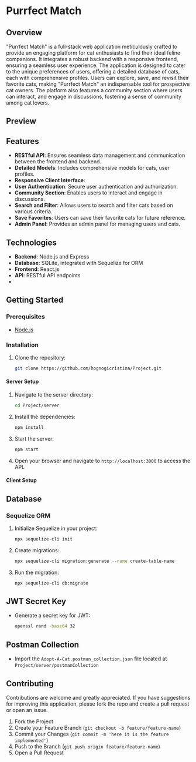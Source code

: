 # Purrfect Match

## Overview

"Purrfect Match" is a full-stack web application meticulously crafted to provide an engaging platform for cat
enthusiasts
to find their ideal feline companions. It integrates a robust backend with a responsive frontend, ensuring a seamless
user experience. The application is designed to cater to the unique preferences of users, offering a detailed database
of cats, each with comprehensive profiles. Users can explore, save, and revisit their favorite cats, making "Purrfect
Match" an indispensable tool for prospective cat owners. The platform also features a community section where users can
interact, and engage in discussions, fostering a sense of community among cat lovers.

## Preview

## Features
- **RESTful API**: Ensures seamless data management and communication between the frontend and backend.
- **Detailed Models**: Includes comprehensive models for cats, user profiles.
- **Responsive Client Interface**:
- **User Authentication**: Secure user authentication and authorization.
- **Community Section**: Enables users to interact and engage in discussions.
- **Search and Filter**: Allows users to search and filter cats based on various criteria.
- **Save Favorites**: Users can save their favorite cats for future reference.
- **Admin Panel**: Provides an admin panel for managing users and cats.

## Technologies

- **Backend**: Node.js and Express
- **Database**: SQLite, integrated with Sequelize for ORM
- **Frontend**: React.js
- **API**: RESTful API endpoints
-

## Getting Started

### Prerequisites

- [Node.js](https://nodejs.org/en/)

### Installation

1. Clone the repository:
    ```bash
    git clone https://github.com/hognogicristina/Project.git

#### Server Setup

1. Navigate to the server directory:
    ```bash
    cd Project/server

2. Install the dependencies:
    ```bash
    npm install

3. Start the server:
    ```bash
    npm start

4. Open your browser and navigate to `http://localhost:3000` to access the API.

#### Client Setup

## Database

### Sequelize ORM

1. Initialize Sequelize in your project:
    ```bash
    npx sequelize-cli init

2. Create migrations:
    ```bash
    npx sequelize-cli migration:generate --name create-table-name

3. Run the migration:
    ```bash
    npx sequelize-cli db:migrate

## JWT Secret Key

- Generate a secret key for JWT:
    ```bash
    openssl rand -base64 32

## Postman Collection

- Import the `Adopt-A-Cat.postman_collection.json` file located at `Project/server/postmanCollection`

## Contributing

Contributions are welcome and greatly appreciated. If you have suggestions for improving this application, please fork
the repo and create a pull request or open an issue.

1. Fork the Project
2. Create your Feature Branch (`git checkout -b feature/feature-name`)
3. Commit your Changes (`git commit -m 'here it is the feature implemented'`)
4. Push to the Branch (`git push origin feature/feature-name`)
5. Open a Pull Request
